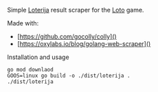 Simple [Loterija](https://www.loterija.si/) result scraper for the [Loto](https://www.loterija.si/loto/rezultati) game.

Made with:

* [https://github.com/gocolly/colly]()
* [https://oxylabs.io/blog/golang-web-scraper]()

Installation and usage
```shell
go mod downlaod
GOOS=linux go build -o ./dist/loterija .
./dist/loterija
```
